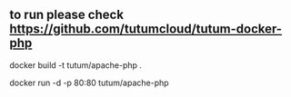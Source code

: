 
## to run please check https://github.com/tutumcloud/tutum-docker-php

docker build -t tutum/apache-php .

docker run -d -p 80:80 tutum/apache-php
